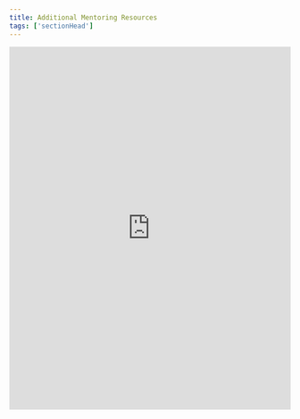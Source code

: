 ```yaml
---
title: Additional Mentoring Resources
tags: ['sectionHead']
---
```


<iframe style="border: 0; width: 100%; height: 650px;" allowfullscreen frameborder="0" src="https://raindrop.io/cl21/mentoring-23376478/embed/hide=info%2C+excerpt%2C+add"></iframe>